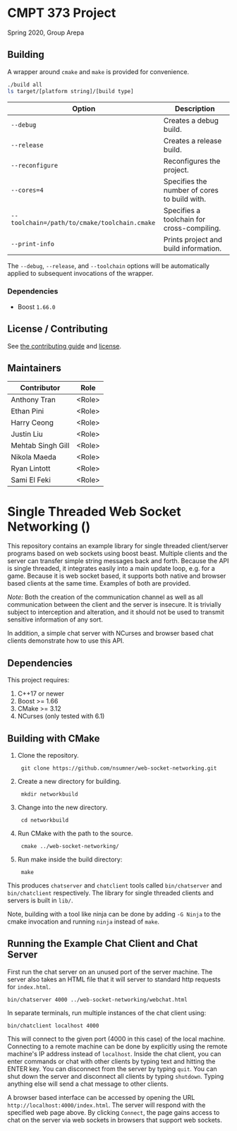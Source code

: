 # CMPT 373 Project

Spring 2020, Group Arepa



## Building

A wrapper around `cmake` and `make` is provided for convenience.

```bash
./build all
ls target/[platform string]/[build type]
```

| Option                                       | Description                                  |
| -------------------------------------------- | -------------------------------------------- |
| `--debug`                                    | Creates a debug build.                       |
| `--release`                                  | Creates a release build.                     |
| `--reconfigure`                              | Reconfigures the project.                    |
| `--cores=4`                                  | Specifies the number of cores to build with. |
| `--toolchain=/path/to/cmake/toolchain.cmake` | Specifies a toolchain for cross-compiling.   |
| `--print-info`                               | Prints project and build information.        |

The `--debug`, `--release`, and `--toolchain` options will be automatically applied to subsequent invocations of the wrapper.

### Dependencies

- Boost `1.66.0`


## License / Contributing

See [the contributing guide](./CONTRIBUTING.md) and [license](./LICENSE.md).



## Maintainers

| Contributor       | Role     |
| ----------------- | -------- |
| Anthony Tran      | \<Role\> |
| Ethan Pini        | \<Role\> |
| Harry Ceong       | \<Role\> |
| Justin Liu        | \<Role\> |
| Mehtab Singh Gill | \<Role\> |
| Nikola Maeda      | \<Role\> |
| Ryan Lintott      | \<Role\> |
| Sami El Feki      | \<Role\> |



# Single Threaded Web Socket Networking ()

This repository contains an example library for single threaded client/server
programs based on web sockets using boost beast. Multiple clients and the server
can transfer simple string messages back and forth. Because the API is single
threaded, it integrates easily into a main update loop, e.g. for a game.
Because it is web socket based, it supports both native and browser based
clients at the same time. Examples of both are provided.

*Note:* Both the creation of the communication channel as well as all
communication between the client and the server is insecure. It is trivially
subject to interception and alteration, and it should not be used to transmit
sensitive information of any sort.

In addition, a simple chat server with NCurses and browser based chat clients
demonstrate how to use this API.

## Dependencies

This project requires:

1. C++17 or newer
2. Boost >= 1.66
3. CMake >= 3.12
4. NCurses (only tested with 6.1)

## Building with CMake

1. Clone the repository.

        git clone https://github.com/nsumner/web-socket-networking.git

2. Create a new directory for building.

        mkdir networkbuild

3. Change into the new directory.

        cd networkbuild

4. Run CMake with the path to the source.

        cmake ../web-socket-networking/

5. Run make inside the build directory:

        make

This produces `chatserver` and `chatclient` tools called `bin/chatserver` and
`bin/chatclient` respectively. The library for single threaded clients and
servers is built in `lib/`.

Note, building with a tool like ninja can be done by adding `-G Ninja` to
the cmake invocation and running `ninja` instead of `make`.


## Running the Example Chat Client and Chat Server

First run the chat server on an unused port of the server machine. The server
also takes an HTML file that it will server to standard http requests for
`index.html`.

    bin/chatserver 4000 ../web-socket-networking/webchat.html

In separate terminals, run multiple instances of the chat client using:

    bin/chatclient localhost 4000

This will connect to the given port (4000 in this case) of the local machine.
Connecting to a remote machine can be done by explicitly using the remote
machine's IP address instead of `localhost`. Inside the chat client, you can
enter commands or chat with other clients by typing text and hitting the
ENTER key. You can disconnect from the server by typing `quit`. You can shut
down the server and disconnect all clients by typing `shutdown`. Typing
anything else will send a chat message to other clients.

A browser based interface can be accessed by opening the URL
`http://localhost:4000/index.html`. The server will respond with the
specified web page above. By clicking `Connect`, the page gains access to
chat on the server via web sockets in browsers that support web sockets.

